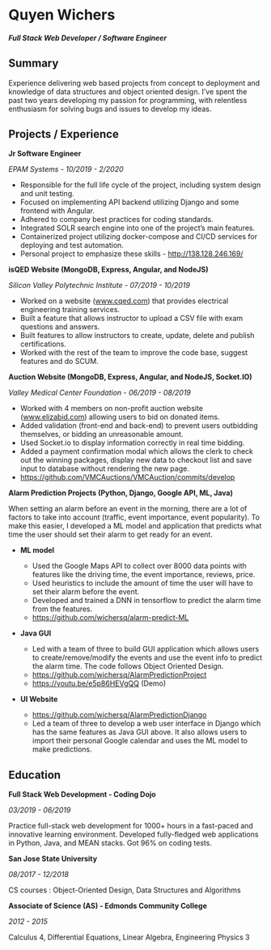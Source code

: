 # Quyen Wichers
#### *Full Stack Web Developer / Software Engineer*

## Summary
Experience delivering web based projects from concept to deployment and knowledge of data structures and object oriented design. I’ve
spent the past two years developing my passion for programming, with relentless enthusiasm for solving bugs and issues to develop my
ideas.

## Projects / Experience
**Jr Software Engineer**

*EPAM Systems* -  _10/2019 - 2/2020_

* Responsible for the full life cycle of the project, including system design and unit testing.
* Focused on implementing API backend utilizing Django and some frontend with Angular.
* Adhered to company best practices for coding standards.
* Integrated SOLR search engine into one of the project’s main features.
* Containerized project utilizing docker-compose and CI/CD services for deploying and test automation.
* Personal project to emphasize these skills - http://138.128.246.169/

**isQED Website (MongoDB, Express, Angular, and NodeJS)**

*Silicon Valley Polytechnic Institute* - _07/2019 - 10/2019_

* Worked on a website (www.cqed.com) that provides electrical engineering training services.
* Built a feature that allows instructor to upload a CSV file with exam questions and answers.
* Built features to allow instructors to create, update, delete and publish certifications.
* Worked with the rest of the team to improve the code base, suggest features and do SCUM.

**Auction Website (MongoDB, Express, Angular, and NodeJS, Socket.IO)**

*Valley Medical Center Foundation* - _06/2019 - 08/2019_

* Worked with 4 members on non-profit auction website (www.elizabid.com) allowing users to bid on donated items.
* Added validation (front-end and back-end) to prevent users outbidding themselves, or bidding an unreasonable amount.
* Used Socket.io to display information correctly in real time bidding.
* Added a payment confirmation modal which allows the clerk to check out the winning packages, display new data to checkout list and save input to database without rendering the new page.
* https://github.com/VMCAuctions/VMCAuction/commits/develop

**Alarm Prediction Projects (Python, Django, Google API, ML, Java)**

When setting an alarm before an event in the morning, there are a lot of factors to take into account (traffic, event importance, event popularity). To make this easier, I developed a ML model and application that predicts what time the user should set their alarm to get ready for an event.

* **ML model**

    * Used the Google Maps API to collect over 8000 data points with features like the driving time, the event importance, reviews, price.
    * Used heuristics to include the amount of time the user will have to set their alarm before the event.
    * Developed and trained a DNN in tensorflow to predict the alarm time from the features.
    * https://github.com/wichersq/alarm-predict-ML
* **Java GUI**

    * Led with a team of three to build GUI application which allows users to create/remove/modify the events and use the event info to predict the alarm time. The code follows Object Oriented Design.
    * https://github.com/wichersq/AlarmPredictionProject
    * https://youtu.be/e5p86HEVgQQ (Demo)
* **UI Website**
    * https://github.com/wichersq/AlarmPredictionDjango
    * Led a team of three to develop a web user interface in Django which has the same features as Java GUI above. It also allows users to
import their personal Google calendar and uses the ML model to make predictions.


## Education
**Full Stack Web Development - Coding Dojo**

_03/2019 - 06/2019_

Practice full-stack web development for 1000+ hours in a fast-paced and innovative learning environment. Developed fully-fledged web applications in Python, Java, and MEAN stacks. Got 96% on coding tests.

**San Jose State University**

_08/2017 - 12/2018_

CS courses : Object-Oriented Design, Data Structures and Algorithms


**Associate of Science (AS) - Edmonds Community College**

_2012 - 2015_

Calculus 4, Differential Equations, Linear Algebra, Engineering Physics 3

